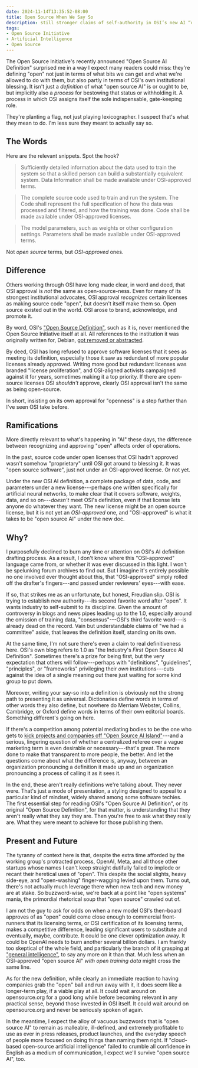 ```yaml
---
date: 2024-11-14T13:35:52-08:00
title: Open Source When We Say So
description: still stronger claims of self-authority in OSI’s new AI “definition”
tags:
- Open Source Initiative
- Artificial Intelligence
- Open Source
---
```


The Open Source Initiative's recently announced "Open Source AI Definition" surprised me in a way I expect many readers could miss: they're defining "open" not just in terms of what bits we can get and what we're allowed to do with them, but also partly in terms of OSI's own institutional blessing.  It isn't just a _definition_ of what "open source AI" is or ought to be, but implicitly also a _process_ for bestowing that status or withholding it.  A process in which OSI assigns itself the sole indispensable, gate-keeping role.

They're planting a flag, not just playing lexicographer.  I suspect that's what they mean to do.  I'm less sure they meant to actually say so.

## The Words

Here are the relevant snippets.  Spot the hook?

> Sufficiently detailed information about the data used to train the system so that a skilled person can build a substantially equivalent system.  Data Information shall be made available under OSI-approved terms.

> The complete source code used to train and run the system.  The Code shall represent the full specification of how the data was processed and filtered, and how the training was done.  Code shall be made available under OSI-approved licenses.

> The model parameters, such as weights or other configuration settings.  Parameters shall be made available under OSI-approved terms.

Not _open source_ terms, but _OSI-approved_ ones.

## Difference

Others working through OSI have long made clear, in word and deed, that OSI approval is _not_ the same as open-source-ness.  Even for many of its strongest institutional advocates, OSI approval _recognizes_ certain licenses as making source code "open", but doesn't itself make them so.  Open source existed out in the world.  OSI arose to brand, acknowledge, and promote it.

By word, OSI's ["Open Source Definition"](https://opensource.org/osd), such as it is, never mentioned the Open Source Initiative itself at all.  All references to the institution it was originally written for, Debian, [got removed or abstracted](https://writing.kemitchell.com/2017/11/12/DFSG-versus-OSD).

By deed, OSI has long refused to approve software licenses that it sees as meeting its definition, especially those it saw as redundant of more popular licenses already approved.  Writing more good but redundant licenses was branded "license proliferation", and OSI-aligned activists campaigned against it for years, sometimes making it a top priority.  If there are open-source licenses OSI _shouldn't_ approve, clearly OSI approval isn't the same as being open-source.

In short, insisting on its own approval for "openness" is a step further than I've seen OSI take before.

## Ramifications

More directly relevant to what's happening in "AI" these days, the difference between recognizing and approving "open" affects order of operations.

In the past, source code under open licenses that OSI hadn't approved wasn't somehow "proprietary" until OSI got around to blessing it.  It was "open source software", just not under an OSI-approved license.  Or not yet.

Under the new OSI AI definition, a complete package of data, code, and parameters under a new license---perhaps one written specifically for artificial neural networks, to make clear that it covers software, weights, data, and so on---_doesn't_ meet OSI's definition, even if that license lets anyone do whatever they want.  The new license might be an open source license, but it is not yet an _OSI-approved_ one, and "OSI-approved" is what it takes to be "open source AI" under the new doc.

## Why?

I purposefully declined to burn any time or attention on OSI's AI definition drafting process.  As a result, I don't know where this "OSI-approved" language came from, or whether it was ever discussed in this light.  I won't be spelunking forum archives to find out.  But I imagine it's entirely possible no one involved ever thought about this, that "OSI-approved" simply rolled off the drafter's fingers---and passed under reviewers' eyes---with ease.

If so, that strikes me as an unfortunate, but honest, Freudian slip.  OSI is trying to establish new authority---its second favorite word after "open".  It wants industry to self-submit to its discipline.  Given the amount of controversy in blogs and news pipes leading up to the 1.0, especially around the omission of training data, "consensus"---OSI's third favorite word---is already dead on the record.  Vain but understandable claims of "we had a committee" aside, that leaves the definition itself, standing on its own.

At the same time, I'm not sure there's even a claim to real definitiveness here.  OSI's own blog refers to 1.0 as "the Industry's _First_ Open Source AI Definition".  Sometimes there's a prize for being first, but the very expectation that others will follow---perhaps with "definitions", "guidelines", "principles", or "frameworks" privileging their _own_ institutions---cuts against the idea of a single meaning out there just waiting for some kind group to put down.

Moreover, writing your say-so into a definition is obviously not the strong path to presenting it as universal.  Dictionaries define words in terms of other words they also define, but nowhere do Merriam Webster, Collins, Cambridge, or Oxford define words in terms of their own editorial boards.  Something different's going on here.

If there's a competition among potential mediating bodies to be the one who gets to [kick projects and companies off "Open Source AI Island"](https://en.wikipedia.org/wiki/Survivor_(franchise)#Tribal_Council)---and a serious, lingering question of whether a centralized referee over a vague marketing term is even desirable or necessary---that's great.  The more done to make that transparent to more people, the better.  And let the questions come about what the difference is, anyway, between an organization pronouncing a definition it made up and an organization pronouncing a process of calling it as it sees it.

In the end, these aren't really definitions we're talking about.  They never were.  That's just a mode of presentation, a styling designed to appeal to a particular kind of mindset, widely shared among some software techies.  The first essential step for reading OSI's "Open Source AI Definition", or its original "Open Source Definition", for that matter, is understanding that they aren't really what they say they are.  Then you're free to ask what they really are.  What they were meant to achieve for those publishing them.

## Present and Future

The tyranny of context here is that, despite the extra time afforded by the working group's protracted process, OpenAI, Meta, and all those other startups whose names I can't keep straight dutifully failed to implode or recant their heretical uses of "open".  This despite the social slights, heavy side-eye, and "open-washing" finger-wagging levied upon them.  Turns out, there's not actually much leverage there when new tech and new money are at stake.  So buzzword-wise, we're back at a point like "open systems" mania, the primordial rhetorical soup that "open source" crawled out of.

I am not the guy to ask for odds on when a new model OSI's then-board approves of as "open" could come close enough to commercial front-runners that its licensing terms, or OSI certification of its licensing terms, makes a competitive difference, leading significant users to substitute and eventually, maybe, contribute.  It could be one clever optimization away.  It could be OpenAI needs to burn another several billion dollars.  I am frankly too skeptical of the whole field, and particularly the branch of it grasping at ["general intelligence"](https://en.wikipedia.org/wiki/Artificial_general_intelligence), to say any more on it than that.  Much less when an OSI-approved "open source AI" _with open training data_ might cross the same line.

As for the new definition, while clearly an immediate reaction to having companies grab the "open" ball and run away with it, it does seem like a longer-term play, if a viable play at all.  It could wait around on opensource.org for a good long while before becoming relevant in any practical sense, beyond those invested in OSI itself.  It could wait around on opensource.org and never be seriously spoken of again.

In the meantime, I expect the alloy of vacuous buzzwords that is "open source AI" to remain as malleable, ill-defined, and extremely profitable to use as ever in press releases, product launches, and the everyday speech of people more focused on doing things than naming them right.  If "cloud-based open-source artificial intelligence" failed to crumble all confidence in English as a medium of communication, I expect we'll survive "open source AI", too.
